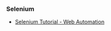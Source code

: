### Selenium

* [Selenium Tutorial - Web Automation](http://www.techbeamers.com/selenium-webdriver-tutorial)

